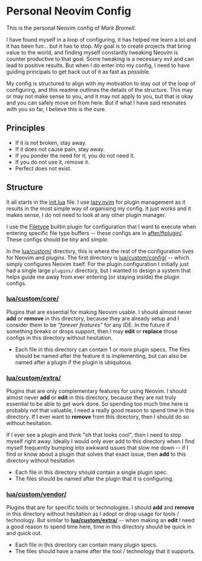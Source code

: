 # Personal Neovim Config

This is the personal Neovim config of *Mark Bromell*.

I have found myself in a loop of configuring, it has helped me learn a lot and it has been fun... but it has to stop. My goal is to create projects that bring value to the world, and finding myself constantly tweaking Neovim is counter productive to that goal. Some tweaking is a necessary evil and can lead to positive results. But when I do enter into my config, I need to have guiding principals to get back out of it as fast as possible.

My config is structured to align with my motivation to stay out of the loop of configuring, and this readme outlines the details of the structure. This may or may not make sense to you, and it may not apply to you, but that is okay and you can safely move on from here. But if what I have said resonates with you so far, I believe this is the cure.

## Principles

- If it is not broken, stay away.
- If it does not cause pain, stay away.
- If you ponder the need for it; you do not need it.
- If you do not use it, remove it.
- Perfect does not exist.

## Structure

It all starts in the [init.lua](init.lua) file. I use [lazy.nvim](https://github.com/folke/lazy.nvim) for plugin management as it results in the most simple way of organising my config. It just works and it makes sense, I do not need to look at any other plugin manager.

I use the [Filetype](https://neovim.io/doc/user/filetype.html) builtin plugin for configuration that I want to execute when entering specific file type buffers -- these configs are in [after/ftplugin/](./after/ftplugin/). These configs should be *tiny* and *simple*.

In the [lua/custom/](./lua/custom/) directory, this is where the rest of the configuration lives for Neovim and plugins. The first directory is [lua/custom/config/](./lua/custom/config/) -- which simply configures Neovim itself. For the plugin configuration I initially just had a single large `plugins/` directory, but I wanted to design a system that helps guide me away from ever entering (or staying inside) the plugin configs.

### [**lua/custom/core/**](./lua/custom/core/)

Plugins that are essential for making Neovim usable. I should almost never **add** or **remove** in this directory, because they are already setup and I consider them to be *"forever features"* for any IDE. In the future if something breaks or drops support, then I may **edit** or **replace** those configs in this directory without hesitation.

- Each file in this directory can contain 1 or more plugin specs. The files should be named after the feature it is implementing, but can also be named after a plugin if the plugin is ubiquitous.

### [**lua/custom/extra/**](./lua/custom/extra/)

Plugins that are only complementary features for using Neovim. I should almost never **add** or **edit** in this directory, because they are not truly essential to be able to get work done. So spending too much time here is probably not that valuable, I need a really good reason to spend time in this directory. If I ever want to **remove** from this directory, then I should do so without hesitation.

If I ever see a plugin and think "oh that looks cool", then I need to stop myself right away. Ideally I would only ever add to this directory when I find myself frequently bumping into awkward issues that slow me down -- if I find or know about a plugin that solves that exact issue, then **add** to this directory without hesitation

- Each file in this directory should contain a single plugin spec.
- The files should be named after the plugin that it is configuring.

### [**lua/custom/vendor/**](./lua/custom/vendor/)

Plugins that are for specific tools or technologies. I should **add** and **remove** in this directory without hesitation as I adopt or drop usage for tools / technology. But similar to [**lua/custom/extra/**](./lua/custom/extra/) -- when making an **edit** I need a good reason to spend time here, time in this directory should be quick in and quick out.

- Each file in this directory can contain many plugin specs.
- The files should have a name after the tool / technology that it supports.
